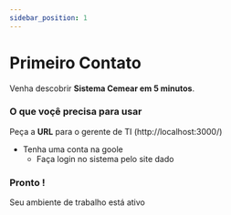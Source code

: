 ```yaml
---
sidebar_position: 1
---
```


# Primeiro Contato

Venha descobrir **Sistema Cemear em 5 minutos**.


### O que voçê precisa para usar

Peça a **URL** para o gerente de TI (http://localhost:3000/)

- Tenha uma conta na goole
  - Faça login no sistema pelo site dado

### Pronto !

Seu ambiente de trabalho está ativo